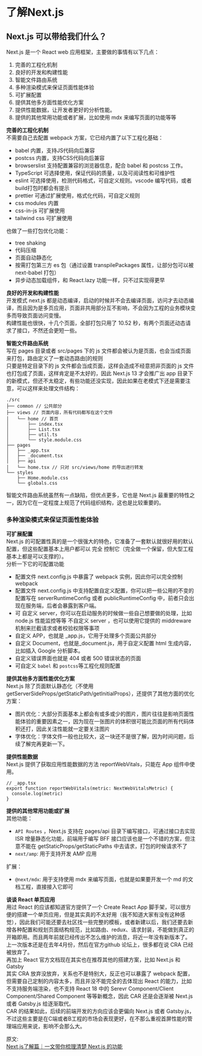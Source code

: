 # 了解Next.js
## Next.js 可以带给我们什么？
Next.js 是一个 React web 应用框架，主要做的事情有以下几点：  
1. 完善的工程化机制
2. 良好的开发和构建性能
3. 智能文件路由系统
4. 多种渲染模式来保证页面性能体验
5. 可扩展配置
6. 提供其他多方面性能优化方案
7. 提供性能数据，让开发者更好的分析性能。
8. 提供的其他常用功能或者扩展，比如使用 mdx 来编写页面的功能等等

**完善的工程化机制**  
不需要自己去配置 webpack 方案，它已经内置了以下工程化基础：  
- babel 内置，支持JS代码向后兼容
- postcss 内置，支持CSS代码向后兼容
- browserslist 支持配置兼容的浏览器信息，配合 babel 和 postcss 工作。
- TypeScript 可选择使用，保证代码的质量，以及可阅读性和可维护性
- eslint 可选择使用，检测代码格式，可自定义规则。vscode 编写代码，或者build打包时都会有提示
- prettier 可通过扩展使用，格式化代码，可自定义规则
- css modules 内置
- css-in-js 可扩展使用
- tailwind css 可扩展使用

也做了一些打包优化功能：  
- tree shaking
- 代码压缩
- 页面自动静态化
- 按需打包第三方 es 包（通过设置 transpilePackages 属性，让部分包可以被 next-babel 打包）
- 异步动态加载组件，和 React.lazy 功能一样，只不过实现得更早

**良好的开发和构建性能**  
开发模式 next.js 都是动态编译，启动的时候并不会去编译页面，访问才去动态编译，而且因为是多页应用，页面非共用部分互不影响，不会因为工程的业务模块变多而导致页面访问变慢。  
构建性能也很快，十几个页面，全部打包只用了 10.52 秒，有两个页面还动态请求了接口，不然还会更短一些。  

**智能文件路由系统**  
写在 pages 目录或者 src/pages 下的 js 文件都会被认为是页面，也会当成页面来打包，路由定义了一套动态路由[的规则  
只要是特定目录下的 js 文件都会当成页面，这样会造成不经意把非页面的 js 文件也打包成了页面，这样肯定是不太好的，因此 Next.js 13 才会推广出 app 目录下的新模式，但还不太稳定，有些功能还没实现，因此如果在老模式下还是需要注意，可以这样来处理文件结构：  
``` 
./src
├── common // 公共部分
├── views // 页面内容，所有代码都写在这个文件
│   └── home // 首页
│       ├── index.tsx
│       ├── List.tsx
│       ├── util.ts
│       └── style.module.css
├── pages
│   ├── _app.tsx
│   ├── _document.tsx
│   ├── api
│   └── home.tsx // 只对 src/views/home 的导出进行转发
└── styles
    ├── Home.module.css
    └── globals.css
```
智能文件路由系统虽然有一点缺陷，但优点更多，它也是 Next.js 最重要的特性之一，因为它在一定程度上规范了代码组织结构，这也是比较重要的。  

### 多种渲染模式来保证页面性能体验
**可扩展配置**  
Next.js 的可配置性真的是一个很强大的特色，它准备了一套默认就很好用的默认配置，但这些配置基本上用户都可以 完全 控制它（完全做一个保留，但大型工程基本上都是可以支撑的）。  
分析一下它的可配置功能
- 配置文件 next.config.js 中暴露了 webpack 实例，因此你可以完全控制 webpack
- 配置文件 next.config.js 中支持配置自定义配置，你可以把一些公用的不变的配置写在 serverRuntimeConfig 或者 publicRuntimeConfig 中，前者只会出现在服务端，后者会暴露到客户端。
- 可 自定义 server，你可以在启动服务的时候做一些自己想要做的处理，比如 node.js 性能监控等等
  不自定义 server ，也可以使用它提供的 middreware机制来拦截请求或者校验权限等事项
- 自定义 APP，也就是 _app.js，它用于处理多个页面公共部分
- 自定义 Document，也就是_document.js，用于自定义配置 html 生成内容，比如插入 Google 分析脚本。  
- 自定义错误界面也就是 404 或者 500 错误状态的页面
- 可自定义 `babel` 和 `postcss`等工程化规则配置

**提供其他多方面性能优化方案**  
Next.js 除了页面默认静态化（不使用getServerSideProps/getStaticPath/getInitialProps），还提供了其他方面的优化方案：  
- 图片优化：大部分页面基本上都会有或多或少的图片，图片往往是影响页面性能体验的重要因素之一，因为现在一张图片的体积很可能比页面的所有代码体积还打，因此关注性能就一定要关注图片
- 字体优化：字体文件一般也比较大，这一块还不是很了解，因为时间问题，后续了解完再更新一下。

**提供性能数据**  
Next.js 提供了获取应用性能数据的方法 reportWebVitals，只能在 App 组件中使用。  
``` 
// _app.tsx
export function reportWebVitals(metric: NextWebVitalsMetric) {
  console.log(metric)
}
```

**提供的其他常用功能或扩展**  
其他功能：
- `API Routes` ，Next.js 支持在 pages/api 目录下编写接口，可通过接口去实现 ISR 增量静态化功能，前端用于编写 BFF 接口应该也是一个不错的方案，但注意不能在 getStaticProps/getStaticPaths 中去请求，打包的时候请求不了
- `next/amp`: 用于支持开发 AMP 应用

扩展：
- `@next/mdx`: 用于支持使用 mdx 来编写页面，也就是如果要开发一个 md 的文档工程，直接接入它即可

**谈谈 React 单页应用**  
用过 React 的应该都知道官方提供了一个 Create React App 脚手架，可以很方便的搭建一个单页应用，但是其实真的不太好用（我不知道大家有没有这种感觉），因此我们可能还要去社区找一些完整的模板，或者新建以后，我们还要去新增各种配置和规划页面结构规范，比如路由、redux、请求封装，不能做到真正的开箱即用。而且两年前就已经传出不怎么维护的消息，将近一年没有新版本了。  
上一次版本还是在去年4月份，然后在官方github 论坛上，很多都在说 CRA 已经被放弃了。  
再加上 React 官方文档现在其实也在推荐其他的搭建方案，比如 Next.js 和 Gatsby  
其实 CRA 放弃没放弃，关系也不是特别大，反正也可以暴露了 webpack 配置，但需要自己定制的内容太多，而且并没不能完全的去体现出 React 的能力，比如不支持服务端渲染，也不支持 React 18 中的 Serevr Component/Client Component/Shared Component 等等新概念，因此 CAR 还是会逐渐被 Next.js 或者 Gatsby.js 给逐渐取代。  
CAR 的结果如此，后续的前端开发的方向应该会更偏向 Next.js 或者 Gatsby.js，不过这些主要是在C端或者B工程的市场会表现更好，在不那么重视首屏性能的管理端应用来说，影响不会那么大。  



原文:  
[Next.js了解篇｜一文带你梳理清楚 Next.js 的功能](https://mp.weixin.qq.com/s/xeRYh1sbt3iW0uF84qDgpw)
